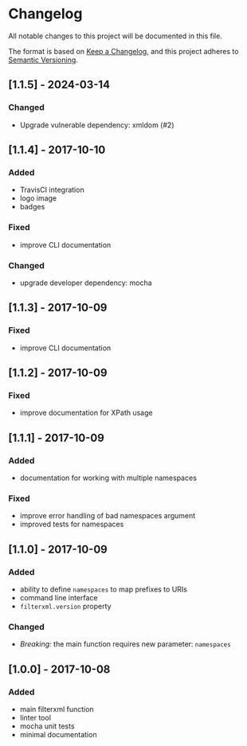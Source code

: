 # Changelog

All notable changes to this project will be documented in this file.

The format is based on [Keep a Changelog](https://keepachangelog.com/en/1.1.0/),
and this project adheres to [Semantic Versioning](https://semver.org/spec/v2.0.0.html).

## [1.1.5] - 2024-03-14

### Changed

- Upgrade vulnerable dependency: xmldom (#2)


## [1.1.4] - 2017-10-10

### Added

- TravisCI integration
- logo image
- badges

### Fixed

- improve CLI documentation

### Changed

- upgrade developer dependency: mocha


## [1.1.3] - 2017-10-09

### Fixed

- improve CLI documentation


## [1.1.2] - 2017-10-09

### Fixed

- improve documentation for XPath usage


## [1.1.1] - 2017-10-09

### Added

- documentation for working with multiple namespaces

### Fixed

- improve error handling of bad namespaces argument
- improved tests for namespaces


## [1.1.0] - 2017-10-09

### Added

- ability to define `namespaces` to map prefixes to URIs
- command line interface
- `filterxml.version` property

### Changed

- *Breaking:* the main function requires new parameter: `namespaces`


## [1.0.0] - 2017-10-08

### Added

- main filterxml function
- linter tool
- mocha unit tests
- minimal documentation
